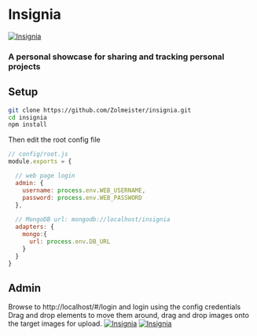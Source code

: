 # Insignia

[![Insignia](https://raw.github.com/Zolmeister/insignia/master/assets/img/screenshot-680-420.png)](http://insignia.zolmeister.com)

### A personal showcase for sharing and tracking personal projects

## Setup
```bash
git clone https://github.com/Zolmeister/insignia.git
cd insignia
npm install
```
Then edit the root config file
```javascript
// config/root.js
module.exports = {

  // web page login
  admin: {
    username: process.env.WEB_USERNAME,
    password: process.env.WEB_PASSWORD
  },
  
  // MongoDB url: mongodb://localhost/insignia
  adapters: {
    mongo:{
      url: process.env.DB_URL
    }
  }
}
```
## Admin
Browse to http://localhost/#/login
and login using the config credentials  
Drag and drop elements to move them around, drag and drop images onto the target images for upload.
[![Insignia](https://raw.github.com/Zolmeister/insignia/master/assets/img/screenshot-admin-680-420.png)](http://insignia.zolmeister.com)
[![Insignia](https://raw.github.com/Zolmeister/insignia/master/assets/img/screenshot-edit-680-420.png)](http://insignia.zolmeister.com)
